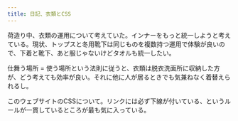 ```yaml
---
title: 日記、衣類とCSS
---
```


荷造り中、衣類の運用について考えていた。インナーをもっと統一しようと考えている。現状、トップスと冬用靴下は同じものを複数持つ運用で体験が良いので、下着と靴下、あと服じゃないけどタオルも統一したい。

仕舞う場所 = 使う場所という法則に従うと、衣類は脱衣洗面所に収納した方が、どう考えても効率が良い。それに他に人が居るときでも気兼ねなく着替えられるし。

このウェブサイトのCSSについて。リンクには必ず下線が付いている、というルールが一貫しているところが最も気に入っている。
